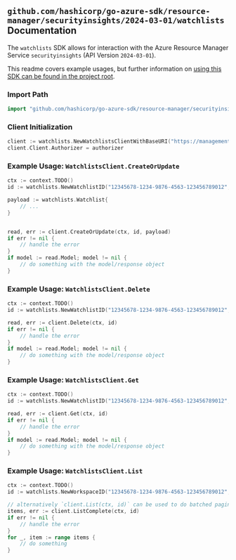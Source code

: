
## `github.com/hashicorp/go-azure-sdk/resource-manager/securityinsights/2024-03-01/watchlists` Documentation

The `watchlists` SDK allows for interaction with the Azure Resource Manager Service `securityinsights` (API Version `2024-03-01`).

This readme covers example usages, but further information on [using this SDK can be found in the project root](https://github.com/hashicorp/go-azure-sdk/tree/main/docs).

### Import Path

```go
import "github.com/hashicorp/go-azure-sdk/resource-manager/securityinsights/2024-03-01/watchlists"
```


### Client Initialization

```go
client := watchlists.NewWatchlistsClientWithBaseURI("https://management.azure.com")
client.Client.Authorizer = authorizer
```


### Example Usage: `WatchlistsClient.CreateOrUpdate`

```go
ctx := context.TODO()
id := watchlists.NewWatchlistID("12345678-1234-9876-4563-123456789012", "example-resource-group", "workspaceValue", "watchlistAliasValue")

payload := watchlists.Watchlist{
	// ...
}


read, err := client.CreateOrUpdate(ctx, id, payload)
if err != nil {
	// handle the error
}
if model := read.Model; model != nil {
	// do something with the model/response object
}
```


### Example Usage: `WatchlistsClient.Delete`

```go
ctx := context.TODO()
id := watchlists.NewWatchlistID("12345678-1234-9876-4563-123456789012", "example-resource-group", "workspaceValue", "watchlistAliasValue")

read, err := client.Delete(ctx, id)
if err != nil {
	// handle the error
}
if model := read.Model; model != nil {
	// do something with the model/response object
}
```


### Example Usage: `WatchlistsClient.Get`

```go
ctx := context.TODO()
id := watchlists.NewWatchlistID("12345678-1234-9876-4563-123456789012", "example-resource-group", "workspaceValue", "watchlistAliasValue")

read, err := client.Get(ctx, id)
if err != nil {
	// handle the error
}
if model := read.Model; model != nil {
	// do something with the model/response object
}
```


### Example Usage: `WatchlistsClient.List`

```go
ctx := context.TODO()
id := watchlists.NewWorkspaceID("12345678-1234-9876-4563-123456789012", "example-resource-group", "workspaceValue")

// alternatively `client.List(ctx, id)` can be used to do batched pagination
items, err := client.ListComplete(ctx, id)
if err != nil {
	// handle the error
}
for _, item := range items {
	// do something
}
```
